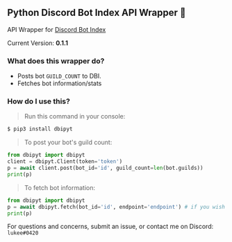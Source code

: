 ## Python Discord Bot Index API Wrapper 🎉
API Wrapper for [Discord Bot Index](https://discordbotindex.com)

Current Version: **0.1.1**

### What does this wrapper do?
- Posts bot `GUILD_COUNT` to DBI.
- Fetches bot information/stats

### How do I use this?

> Run this command in your console:
```sh
$ pip3 install dbipyt
```

> To post your bot's guild count:
```py
from dbipyt import dbipyt
client = dbipyt.Client(token='token')
p = await client.post(bot_id='id', guild_count=len(bot.guilds))
print(p)
```

> To fetch bot information:
```py
from dbipyt import dbipyt
p = await dbipyt.fetch(bot_id='id', endpoint='endpoint') # if you wish to get the JSON response, do not add the endpoint argument
print(p)
```

For questions and concerns, submit an issue, or contact me on Discord: `lukee#0420`
